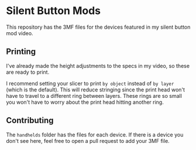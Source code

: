 # Silent Button Mods
This repository has the 3MF files for the devices featured in my silent button mod video.

## Printing
I've already made the height adjustments to the specs in my video, so these are ready to print.

I recommend setting your slicer to print `by object` instead of `by layer` (which is the default). This will reduce stringing since the print head won't have to travel to a different ring between layers. These rings are so small you won't have to worry about the print head hitting another ring. 

## Contributing

The `handhelds` folder has the files for each device. If there is a device you don't see here, feel free to open a pull request to add your 3MF file.